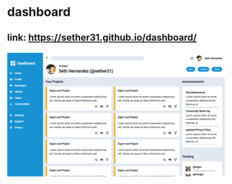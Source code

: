 # dashboard
## link: https://sether31.github.io/dashboard/
###
<img align="center" src="./screenshot.png">
